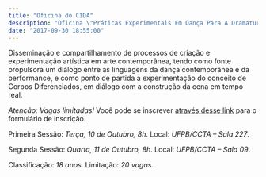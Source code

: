 ```yaml
---
title: "Oficina do CIDA"
description: "Oficina \"Práticas Experimentais Em Dança Para A Dramaturgia Em Tempo\", do CIDA – RN"
date: "2017-09-30 18:55:00"
---
```


Disseminação e compartilhamento de processos de criação e experimentação artística em arte contemporânea, tendo como fonte propulsora um diálogo entre as linguagens da dança contemporânea e da performance, e como ponto de partida a experimentação do conceito de Corpos Diferenciados, em diálogo com a construção da cena em tempo real.


*Atenção: Vagas limitadas!* Você pode se inscrever [através desse link](https://docs.google.com/forms/d/e/1FAIpQLScbT019azyNxbmGJuQvzJjl6tw8951qM-1eXDYpiKNf15RiCw/viewform) para o formulário de inscrição.

Primeira Sessão: *Terça, 10 de Outubro, 8h*.
Local: *UFPB/CCTA – Sala 227*.

Segunda Sessão: *Quarta, 11 de Outubro, 8h*.
Local: *UFPB/CCTA – Sala 09*.

Classificação: *18 anos*.
Limitação: *20 vagas*.
